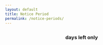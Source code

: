 ```yaml
---
layout: default
title: Notice Period
permalink: /notice-periods/
---
```


<style type="text/css" media="screen">
  .container {
    margin: 30px auto;
    max-width: 600px;
    text-align: center;
  }

  #countdown {
    font-size: 200px;
    cursor: pointer;
    transition: transform 0.3s ease-in-out, box-shadow 0.3s ease-in-out;
    position: relative;
    opacity: 0;
    transform: translateY(-100vh);
    animation: dropIn 1s ease-out forwards;
  }

  /* Drop-in animation */
  @keyframes dropIn {
    0% { transform: translateY(-100vh); opacity: 0; }
    100% { transform: translateY(0); opacity: 1; }
  }

  /* Hover effect */
  #countdown:hover {
    text-shadow: 0px 0px 20px #000000;
    transform: scale(1.2);
    transition: 0.3s ease-in-out;
  }
</style>

<div class="container">
  <div id="countdown"></div>
  <h3>days left only</h3>
</div>

<script>
  function calculateDaysLeft() {
    const lastWorkingDay = new Date("July 22, 2025");
    const today = new Date();
    const timeDiff = lastWorkingDay - today;
    const daysLeft = Math.ceil(timeDiff / (1000 * 60 * 60 * 24));
    return daysLeft;
  }

  document.addEventListener("DOMContentLoaded", () => {
    const countdownElement = document.getElementById("countdown");
    countdownElement.textContent = calculateDaysLeft();
  });
</script>
